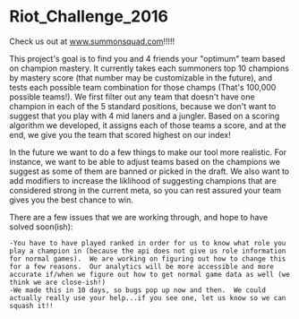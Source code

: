 # Riot_Challenge_2016

Check us out at www.summonsquad.com!!!!!

This project's goal is to find you and 4 friends your "optimum" team based on champion mastery.  It currently takes each summoners top 10 champions by mastery score (that number may be customizable in the future), and tests each possible team combination for those champs (That's 100,000 possible teams!).  We first filter out any team that doesn't have one champion in each of the 5 standard positions, because we don't want to suggest that you play with 4 mid laners and a jungler.  Based on a scoring algorithm we developed, it assigns each of those teams a score, and at the end, we give you the team that scored highest on our index!

In the future we want to do a few things to make our tool more realistic.  For instance, we want to be able to adjust teams based on the champions we suggest as some of them are banned or picked in the draft.  We also want to add modifiers to increase the liklihood of suggesting champions that are considered strong in the current meta, so you can rest assured your team gives you the best chance to win.

There are a few issues that we are working through, and hope to have solved soon(ish):

    -You have to have played ranked in order for us to know what role you play a champion in (because the api does not give us role information for normal games).  We are working on figuring out how to change this for a few reasons.  Our analytics will be more accessible and more accurate if/when we figure out how to get normal game data as well (we think we are close-ish!)
    -We made this in 10 days, so bugs pop up now and then.  We could actually really use your help...if you see one, let us know so we can squash it!!
